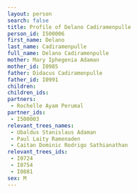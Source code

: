 ```yaml
---
layout: person
search: false
title: Profile of Delano Cadiramenpulle
person_id: I500006
first_name: Delano
last_name: Cadiramenpulle
full_name: Delano Cadiramenpulle
mother: Mary Iphegenia Adaman
mother_id: I0985
father: Didacus Cadiramenpulle
father_id: I0991
children:
children_ids:
partners:
 - Rochelle Ayam Perumal
partner_ids:
 - I500003
relevant_trees_names:
 - Ubaldus Stanislaus Adaman
 - Paul Laity Ramenaden
 - Caitan Dominic Rodrigo Sathianathan
relevant_trees_ids:
 - I0724
 - I0754
 - I0881
sex: M
---
```


